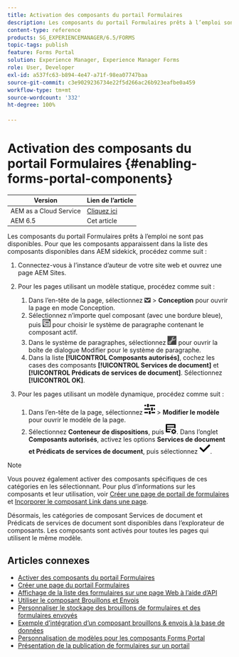 ```yaml
---
title: Activation des composants du portail Formulaires
description: Les composants du portail Formulaires prêts à l’emploi sont désactivés par défaut. Activez les groupes Services de document et Prédicats de services de document pour activer les composants du portail Formulaires.
content-type: reference
products: SG_EXPERIENCEMANAGER/6.5/FORMS
topic-tags: publish
feature: Forms Portal
solution: Experience Manager, Experience Manager Forms
role: User, Developer
exl-id: a537fc63-b894-4e47-a71f-98ea07747baa
source-git-commit: c3e9029236734e22f5d266ac26b923eafbe0a459
workflow-type: tm+mt
source-wordcount: '332'
ht-degree: 100%

---
```


# Activation des composants du portail Formulaires {#enabling-forms-portal-components}

| Version | Lien de l’article |
| -------- | ---------------------------- |
| AEM as a Cloud Service | [Cliquez ici](https://experienceleague.adobe.com/docs/experience-manager-cloud-service/content/forms/adaptive-forms-authoring/authoring-adaptive-forms-foundation-components/configure-forms-portal.html?lang=fr) |
| AEM 6.5 | Cet article |

Les composants du portail Formulaires prêts à l’emploi ne sont pas disponibles. Pour que les composants apparaissent dans la liste des composants disponibles dans AEM sidekick, procédez comme suit :

1. Connectez-vous à l’instance d’auteur de votre site web et ouvrez une page AEM Sites.

1. Pour les pages utilisant un modèle statique, procédez comme suit :

   1. Dans l’en-tête de la page, sélectionnez ![canvas-drop-down](assets/canvas-drop-down.png) > **Conception** pour ouvrir la page en mode Conception.
   1. Sélectionnez n’importe quel composant (avec une bordure bleue), puis ![field-level](assets/field-level.png) pour choisir le système de paragraphe contenant le composant actif.
   1. Dans le système de paragraphes, sélectionnez ![settings-icon](assets/settings_icon.png) pour ouvrir la boîte de dialogue Modifier pour le système de paragraphe.
   1. Dans la liste **[!UICONTROL Composants autorisés]**, cochez les cases des composants **[!UICONTROL Services de document]** et **[!UICONTROL Prédicats de services de document]**. Sélectionnez **[!UICONTROL OK]**.

1. Pour les pages utilisant un modèle dynamique, procédez comme suit :

   1. Dans l’en-tête de la page, sélectionnez ![Propriétés](assets/properties.png) > **Modifier le modèle** pour ouvrir le modèle de la page.
   1. Sélectionnez **Conteneur de dispositions**, puis ![FeedManagement](/help/forms/using/assets/feedmanagement.png). Dans l’onglet **Composants autorisés**, activez les options **Services de document et Prédicats de services de document**, puis sélectionnez ![aem_6_3_forms_save](assets/aem_6_3_forms_save.png).

>[!NOTE]
>
>Vous pouvez également activer des composants spécifiques de ces catégories en les sélectionnant. Pour plus d’informations sur les composants et leur utilisation, voir [Créer une page de portail de formulaires](/help/forms/using/creating-form-portal-page.md) et [Incorporer le composant Link dans une page](/help/forms/using/embedding-link-component-page.md).

Désormais, les catégories de composant Services de document et Prédicats de services de document sont disponibles dans l’explorateur de composants. Les composants sont activés pour toutes les pages qui utilisent le même modèle.

## Articles connexes

* [Activer des composants du portail Formulaires](/help/forms/using/enabling-forms-portal-components.md)
* [Créer une page du portail Formulaires](/help/forms/using/creating-form-portal-page.md)
* [Affichage de la liste des formulaires sur une page Web à l’aide d’API](/help/forms/using/listing-forms-webpage-using-apis.md)
* [Utiliser le composant Brouillons et Envois](/help/forms/using/draft-submission-component.md)
* [Personnaliser le stockage des brouillons de formulaires et des formulaires envoyés](/help/forms/using/draft-submission-component.md)
* [Exemple d’intégration d’un composant brouillons &amp; envois à la base de données](/help/forms/using/integrate-draft-submission-database.md)
* [Personnalisation de modèles pour les composants Forms Portal](/help/forms/using/customizing-templates-forms-portal-components.md)
* [Présentation de la publication de formulaires sur un portail](/help/forms/using/introduction-publishing-forms.md)
